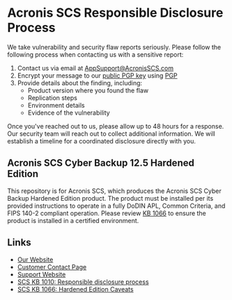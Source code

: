# Acronis SCS Responsible Disclosure Process

We take vulnerability and security flaw reports seriously. Please follow the
following process when contacting us with a sensitive report:

1. Contact us via email at [AppSupport@AcronisSCS.com][email]
2. Encrypt your message to our [public PGP key][pubkey] using [PGP][gnupg]
3. Provide details about the finding, including:
    + Product version where you found the flaw
    + Replication steps
    + Environment details
    + Evidence of the vulnerability

Once you've reached out to us, please allow up to 48 hours for a response. Our
security team will reach out to collect additional information. We will
establish a timeline for a coordinated disclosure directly with you.

## Acronis SCS Cyber Backup 12.5 Hardened Edition

This repository is for Acronis SCS, which produces the Acronis SCS Cyber Backup
Hardened Edition product. The product must be installed per its provided
instructions to operate in a fully DoDIN APL, Common Criteria, and FIPS 140-2
compliant operation. Please review [KB 1066][hardened-edition-caveats] to ensure
the product is installed in a certified environment.

## Links

+ [Our Website][website]
+ [Customer Contact Page][contact]
+ [Support Website][support]
+ [SCS KB 1010: Responsible disclosure process][disclosure-kb]
+ [SCS KB 1066: Hardened Edition Caveats][hardened-edition-caveats]

<!-- Links -->
[contact]: <https://acronisscs.com/contact-us/>
[disclosure-kb]: <https://support.acronisscs.com/hc/en-us/articles/360038687773-SCS-KB-1010-Responsible-disclosure-process-for-submitting-vulnerability-and-security-flaw-reports>
[email]: <mailto:AppSupport@AcronisSCS.com>
[gnupg]: <https://gnupg.org/>
[hardened-edition-caveats]: <https://support.acronisscs.com/hc/en-us/articles/4521101393427-SCS-KB-1066-Acronis-SCS-Cyber-Backup-12-5-Hardened-Edition-Caveats>
[pubkey]: <Disclosure_PGP_Public .asc>
[support]: <https://support.acronisscs.com/hc/en-us>
[website]: <https://acronisscs.com/index/>
